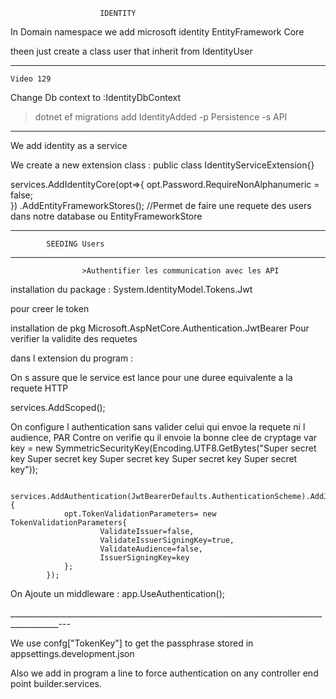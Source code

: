                         IDENTITY


In Domain namespace we add microsoft identity EntityFramework Core

theen just create a class user that inherit from IdentityUser 

__________________________
    Video 129
Change Db context to 
 :IdentityDbContext<AppUser> 

> dotnet ef migrations add IdentityAdded -p Persistence -s API

_____________________________________________________________________

We add identity as a service 

We create a new extension class : public class IdentityServiceExtension{}

 services.AddIdentityCore<AppUser>(opt=>{
                opt.Password.RequireNonAlphanumeric = false;            
            })
            .AddEntityFrameworkStores<DataContext>(); //Permet de faire une requete des users dans notre database ou EntityFrameworkStore  

_________________________________________________________________________

            SEEDING Users 

______________________________________________________________________________

                    >Authentifier les communication avec les API

installation du package : 
System.IdentityModel.Tokens.Jwt

pour creer le token 

installation de pkg
Microsoft.AspNetCore.Authentication.JwtBearer
Pour verifier la validite des requetes

dans l extension du program :

On s assure que le service est lance pour une duree equivalente a la requete HTTP 

services.AddScoped<ServiceToken>();

On configure l authentication sans valider celui qui envoe la requete ni l audience, PAR Contre on verifie qu il envoie la bonne clee de cryptage
var key = new SymmetricSecurityKey(Encoding.UTF8.GetBytes("Super secret key Super secret key Super secret key Super secret key Super secret key"));

            services.AddAuthentication(JwtBearerDefaults.AuthenticationScheme).AddJwtBearer(opt=>{
                opt.TokenValidationParameters= new TokenValidationParameters{
                        ValidateIssuer=false,
                        ValidateIssuerSigningKey=true,
                        ValidateAudience=false,
                        IssuerSigningKey=key
                };
            });

On Ajoute un middleware : 
app.UseAuthentication();

__________________________________________________________________________________________---


We use confg["TokenKey"] to get the passphrase stored in appsettings.development.json

Also 
we add in program a line to force authentication on any controller end point 
builder.services.